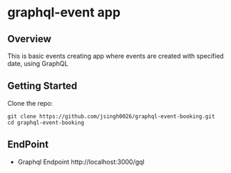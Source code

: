 # graphql-event app

## Overview

This is basic events creating app where events are created with specified date, using GraphQL

## Getting Started

Clone the repo:
```
git clone https://github.com/jsingh0026/graphql-event-booking.git
cd graphql-event-booking
```

## EndPoint
- Graphql Endpoint http://localhost:3000/gql
